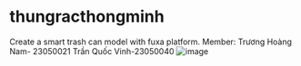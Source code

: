 # thungracthongminh
Create a smart trash can model with fuxa platform.
Member:
Trương Hoàng Nam- 23050021
Trần Quốc Vinh-23050040
![image](https://github.com/user-attachments/assets/9a98f6b0-951b-42db-a630-f8f496f466cb)

